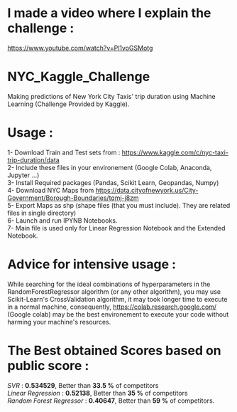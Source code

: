 # I made a video where I explain the challenge :
https://www.youtube.com/watch?v=Pl1voGSMotg

# NYC_Kaggle_Challenge
Making predictions of New York City Taxis' trip duration using Machine Learning (Challenge Provided by Kaggle). <br/>

# Usage : 
1- Download Train and Test sets from : https://www.kaggle.com/c/nyc-taxi-trip-duration/data <br/>
2- Include these files in your environement (Google Colab, Anaconda, Jupyter ...) <br/>
3- Install Required packages (Pandas, Scikit Learn, Geopandas, Numpy) <br/>
4- Download NYC Maps from https://data.cityofnewyork.us/City-Government/Borough-Boundaries/tqmj-j8zm <br/>
5- Export Maps as shp (shape files (that you must include). They are related files in single directory) <br/>
6- Launch and run IPYNB Notebooks.<br/>
7- Main file is used only for Linear Regression Notebook and the Extended Notebook.

# Advice for intensive usage :
While searching for the ideal combinations of hyperparameters in the RandomForestRegressor algorithm (or any other algorithm), you may use Scikit-Learn's CrossValidation algorithm, it may took longer time to execute in a normal machine, consequently, 
https://colab.research.google.com/ (Google colab) may be the best environement to execute your code without harming your machine's resources.

# The Best obtained Scores based on public score : 
*SVR* : **0.534529**, Better than **33.5 %** of competitors  <br/>
*Linear Regression* : **0.52138**, Better than **35 %** of competitors <br/>
*Random Forest Regressor* : **0.40647**, Better than **59 %** of competitors. 
